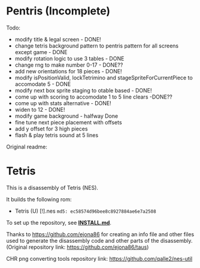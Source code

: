 # Pentris (Incomplete)

Todo:

* modify title & legal screen - DONE!
* change tetris background pattern to pentris pattern for all screens except game - DONE
* modify rotation logic to use 3 tables - DONE
* change rng to make number 0-17 - DONE??
* add new orientations for 18 pieces - DONE!
* modify isPositionValid, lockTetrimino and stageSpriteForCurrentPiece to accomodate 5 - DONE
* modify next box sprite staging to otable based - DONE!
* come up with scoring to accomodate 1 to 5 line clears -DONE??
* come up with stats alternative - DONE!
* widen to 12 - DONE!
* modify game background - halfway Done
* fine tune next piece placement with offsets
* add y offset for 3 high pieces
* flash & play tetris sound at 5 lines


Original readme:
# Tetris

This is a disassembly of Tetris (NES).

It builds the following rom:

* Tetris (U) [!].nes `md5: ec58574d96bee8c8927884ae6e7a2508`

To set up the repository, see [**INSTALL.md**](INSTALL.md).


Thanks to https://github.com/ejona86 for creating an info file and other files used to generate the disassembly code and other parts of the disassembly. (Original repository link:  https://github.com/ejona86/taus)

CHR png converting tools repository link: https://github.com/qalle2/nes-util
